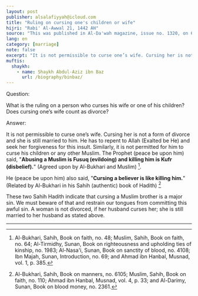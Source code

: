 ```yaml
---
layout: post
publisher: alsalafiyyah@icloud.com
title: "Ruling on cursing one's children or wife"
hijri: "Rabi' Al-Awwal 21, 1442 AH"
source: "This was published in Al-Da'wah magazine, issue no. 1320, on 6/6/1412 A.H"
lang: en
category: [marriage]
note: false
excerpt: "It is not permissible to curse one’s wife. Cursing her is not a form of divorce and she is still married to him. He has to repent to Allah (Exalted be He) and seek her forgiveness for this insult."
muftis:
  shaykh: 
    - name: Shaykh Abdul-Aziz ibn Baz
      url: /biography/binbaz/
---
```


Question:

What is the ruling on a person who curses his wife or one of his children? Does cursing one’s wife count as divorce? 

Answer: 

It is not permissible to curse one’s wife. Cursing her is not a form of divorce and she is still married to him. He has to repent to Allah (Exalted be He) and seek her forgiveness for this insult. Similarly, it is not permitted for him to curse his children or any other Muslim. The Prophet (peace be upon him) said, "**Abusing a Muslim is Fusuq (evildoing) and killing him is Kufr (disbelief).**" (Agreed upon by Al-Bukhari and Muslim) [^1]. 

He (peace be upon him) also said, "**Cursing a believer is like killing him.**" (Related by Al-Bukhari in his Sahih (authentic) book of Hadith) [^2] 

These two Sahih Hadith indicate that cursing a Muslim brother is a major sin. We must beware of that and restrain our tongues from committing this awful sin. A woman is not divorced, if her husband curses her; she is still married to her husband as stated above. 

---

[^1]: Al-Bukhari, Sahih, Book on faith, no. 48; Muslim, Sahih, Book on faith, no. 64; Al-Tirmidhy, Sunan, Book on righteousness and upholding ties of kinship, no. 1983; Al-Nasa'i, Sunan, Book on sanctity of blood, no. 4108; Ibn Majah, Sunan, Introduction, no. 69; and Ahmad ibn Hanbal, Musnad, vol. 1, p. 385.
[^2]: Al-Bukhari, Sahih, Book on manners, no. 6105; Muslim, Sahih, Book on faith, no. 110; Ahmad ibn Hanbal, Musnad, vol. 4, p. 33; and Al-Darimy, Sunan, Book on blood money, no. 2361.
